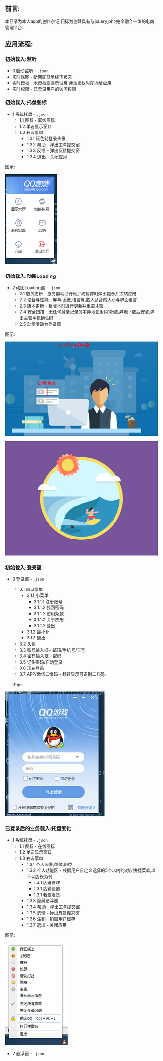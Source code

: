 ## 前言:
本目录为本人app的创作杂记,目标为创建具有与jquery,php完全融合一体的电商管理平台.

## 应用流程:

### 初始载入:监听
* 0.启动监听 - `.json`
* 实时联网 - 断网即显示线下状态
* 实时授权 - 未授权则提示试用,非法授权时即冻结应用 
* 实时权限 - 已登录用户的访问权限

### 初始载入:托盘图标
* 1 系统托盘 - `.json`
  * 1.1 图标 - 离线图标
  * 1.2 单击显示窗口
  * 1.3 右击菜单
    * 1.3.1 灰色待登录头像
    * 1.3.2 帮助 - 弹出工单提交窗
    * 1.3.3 反馈 - 弹出反馈提交窗
    * 1.3.4 退出 - 关闭应用
    
图示:

![image](images/03.png)

### 初始载入:动图Loading
* 2 动图Loading窗 - `.json`
   * 2.1 服务更新 - 服务器端进行维护或暂停时弹出提示并冻结应用.
   * 2.2 设备与性能 - 屏幕,系统,语言等,载入适合的大小与界面语言.
   * 2.3 版本更新 - 新版本时进行更新并重载本窗.
   * 2.4 安全扫描 - 无任何登录记录的本异地使用(如新装,异地下载后安装,弹出主管手机确认码
   * 2.5 动图滑动为登录窗
   
 图示:
 
![image](images/01.png)

![image](images/02.gif)

### 初始载入:登录窗
* 3 登录窗 - `.json`
   * 3.1 窗口菜单
     * 3.1.1 小菜单
        * 3.1.1.1 注册账号
        * 3.1.1.2 找回密码
        * 3.1.1.2 使用条款
        * 3.1.1.2 关于应用
        * 3.1.1.2 退出
     * 3.1.2 最小化
     * 3.1.2 退出
   * 3.2 头像
   * 3.3 账号输入框 - 邮箱/手机号/工号
   * 3.4 密码输入框 - 密码
   * 3.5 记住密码/自动登录
   * 3.6 现在登录
   * 3.7 APP/微信二维码 - 翻转显示可识别二维码.
   
   图示:
 
![image](images/05.png) 

### 已登录后的业务载入:托盘变化

* 1 系统托盘 - `.json`
  * 1.1 图标 - 在线图标
  * 1.2 单击显示窗口
  * 1.3 右击菜单
    * 1.3.1 个人头像,单位,职位
    * 1.3.2 个人功能区 - 根据用户自定义选择的5个以内的对应快捷菜单,以下以店长为例
        * 1.3.1 店铺管理
        * 1.3.1 店铺设置
        * 1.3.1 我要发货
    * 1.3.3 隐藏悬浮窗
    * 1.3.4 帮助 - 弹出工单提交窗
    * 1.3.5 反馈 - 弹出反馈提交窗
    * 1.3.6 注销 - 销毁用户缓存
    * 1.3.7 退出 - 关闭应用
   
 图示:
 
![image](images/04.png)
    
* 2 悬浮窗 - `.json`






















